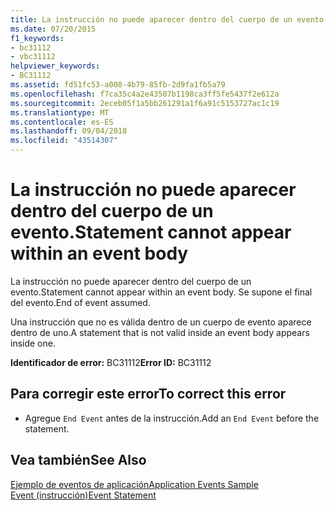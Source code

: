 ```yaml
---
title: La instrucción no puede aparecer dentro del cuerpo de un evento.
ms.date: 07/20/2015
f1_keywords:
- bc31112
- vbc31112
helpviewer_keywords:
- BC31112
ms.assetid: fd51fc53-a008-4b79-85fb-2d9fa1fb5a79
ms.openlocfilehash: f7ca35c4a2e43507b1198ca3ff5fe5437f2e612a
ms.sourcegitcommit: 2eceb05f1a5bb261291a1f6a91c5153727ac1c19
ms.translationtype: MT
ms.contentlocale: es-ES
ms.lasthandoff: 09/04/2018
ms.locfileid: "43514307"
---
```

# <a name="statement-cannot-appear-within-an-event-body"></a><span data-ttu-id="ca1a7-102">La instrucción no puede aparecer dentro del cuerpo de un evento.</span><span class="sxs-lookup"><span data-stu-id="ca1a7-102">Statement cannot appear within an event body</span></span>
<span data-ttu-id="ca1a7-103">La instrucción no puede aparecer dentro del cuerpo de un evento.</span><span class="sxs-lookup"><span data-stu-id="ca1a7-103">Statement cannot appear within an event body.</span></span> <span data-ttu-id="ca1a7-104">Se supone el final del evento.</span><span class="sxs-lookup"><span data-stu-id="ca1a7-104">End of event assumed.</span></span>  
  
 <span data-ttu-id="ca1a7-105">Una instrucción que no es válida dentro de un cuerpo de evento aparece dentro de uno.</span><span class="sxs-lookup"><span data-stu-id="ca1a7-105">A statement that is not valid inside an event body appears inside one.</span></span>  
  
 <span data-ttu-id="ca1a7-106">**Identificador de error:** BC31112</span><span class="sxs-lookup"><span data-stu-id="ca1a7-106">**Error ID:** BC31112</span></span>  
  
## <a name="to-correct-this-error"></a><span data-ttu-id="ca1a7-107">Para corregir este error</span><span class="sxs-lookup"><span data-stu-id="ca1a7-107">To correct this error</span></span>  
  
-   <span data-ttu-id="ca1a7-108">Agregue `End Event` antes de la instrucción.</span><span class="sxs-lookup"><span data-stu-id="ca1a7-108">Add an `End Event` before the statement.</span></span>  
  
## <a name="see-also"></a><span data-ttu-id="ca1a7-109">Vea también</span><span class="sxs-lookup"><span data-stu-id="ca1a7-109">See Also</span></span>  
 [<span data-ttu-id="ca1a7-110">Ejemplo de eventos de aplicación</span><span class="sxs-lookup"><span data-stu-id="ca1a7-110">Application Events Sample</span></span>](https://msdn.microsoft.com/library/289a787f-b97e-43c8-a304-fe95e45f4a0d)  
 [<span data-ttu-id="ca1a7-111">Event (instrucción)</span><span class="sxs-lookup"><span data-stu-id="ca1a7-111">Event Statement</span></span>](../../visual-basic/language-reference/statements/event-statement.md)
